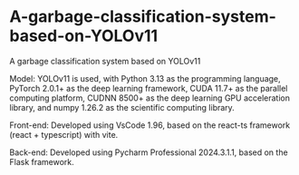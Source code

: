 # A-garbage-classification-system-based-on-YOLOv11
A garbage classification system based on YOLOv11

Model: YOLOv11 is used, with Python 3.13 as the programming language, PyTorch 2.0.1+ as the deep learning framework, CUDA 11.7+ as the parallel computing platform, CUDNN 8500+ as the deep learning GPU acceleration library, and numpy 1.26.2 as the scientific computing library.

Front-end: Developed using VsCode 1.96, based on the react-ts framework (react + typescript) with vite.

Back-end: Developed using Pycharm Professional 2024.3.1.1, based on the Flask framework.
